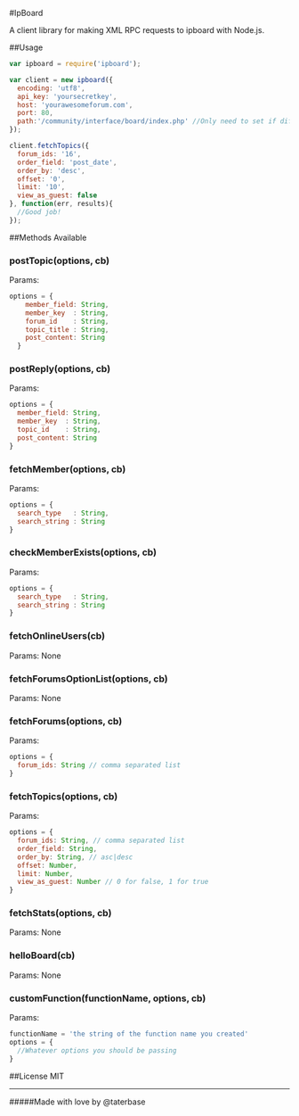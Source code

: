 #IpBoard

A client library for making XML RPC requests to ipboard with Node.js.

##Usage
```javascript
var ipboard = require('ipboard');

var client = new ipboard({
  encoding: 'utf8',
  api_key: 'yoursecretkey',
  host: 'yourawesomeforum.com',
  port: 80,
  path:'/community/interface/board/index.php' //Only need to set if different from standard /interface/board/index.php
});

client.fetchTopics({
  forum_ids: '16',
  order_field: 'post_date',
  order_by: 'desc',
  offset: '0',
  limit: '10',
  view_as_guest: false
}, function(err, results){
  //Good job!
});
```

##Methods Available

### postTopic(options, cb)
Params:
```javascript
options = {
    member_field: String,
    member_key  : String,
    forum_id    : String,
    topic_title : String,
    post_content: String
  }
```

### postReply(options, cb)
Params:
```javascript
options = {
  member_field: String,
  member_key  : String,
  topic_id    : String,
  post_content: String
}
```

### fetchMember(options, cb)
Params:
```javascript
options = {
  search_type   : String,
  search_string : String
}
```

### checkMemberExists(options, cb)
Params:
```javascript
options = {
  search_type   : String,
  search_string : String
}
```

### fetchOnlineUsers(cb)
Params: None

### fetchForumsOptionList(options, cb)
Params: None

### fetchForums(options, cb)
Params:
```javascript
options = {
  forum_ids: String // comma separated list
}
```

### fetchTopics(options, cb)
Params:
```javascript
options = {
  forum_ids: String, // comma separated list
  order_field: String,
  order_by: String, // asc|desc
  offset: Number,
  limit: Number,
  view_as_guest: Number // 0 for false, 1 for true
}
```

### fetchStats(options, cb)
Params: None

### helloBoard(cb)
Params: None

### customFunction(functionName, options, cb)
Params:
```javascript
functionName = 'the string of the function name you created'
options = {
  //Whatever options you should be passing
}
```

##License
MIT

---
#####Made with love by @taterbase
